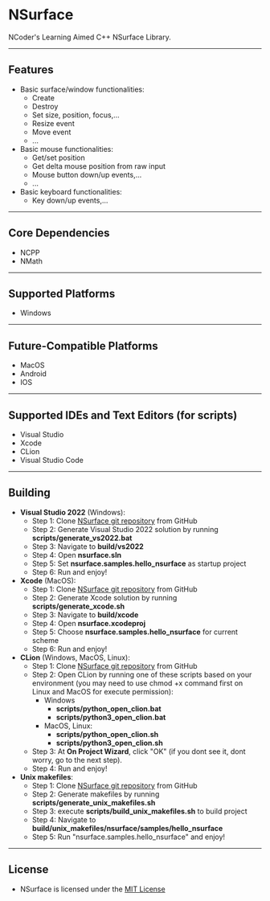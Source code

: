 # NSurface
NCoder's Learning Aimed C++ NSurface Library.

---

## Features
+ Basic surface/window functionalities:
  + Create
  + Destroy
  + Set size, position, focus,...
  + Resize event
  + Move event
  + ...
+ Basic mouse functionalities:
  + Get/set position
  + Get delta mouse position from raw input
  + Mouse button down/up events,...
  + ...
+ Basic keyboard functionalities:
  + Key down/up events,...

---

## Core Dependencies
+ NCPP
+ NMath

---

## Supported Platforms
  + Windows

---

## Future-Compatible Platforms 
  + MacOS
  + Android
  + IOS

---

## Supported IDEs and Text Editors (for scripts)
  + Visual Studio
  + Xcode
  + CLion
  + Visual Studio Code

---

## Building
  + **Visual Studio 2022** (Windows):
    + Step 1: Clone [NSurface git repository](https://github.com/Abytek/NSurface) from GitHub
    + Step 2: Generate Visual Studio 2022 solution by running **scripts/generate_vs2022.bat**
    + Step 3: Navigate to **build/vs2022**
    + Step 4: Open **nsurface.sln**
    + Step 5: Set **nsurface.samples.hello_nsurface** as startup project
    + Step 6: Run and enjoy!
  + **Xcode** (MacOS):
    + Step 1: Clone [NSurface git repository](https://github.com/Abytek/NSurface) from GitHub
    + Step 2: Generate Xcode solution by running **scripts/generate_xcode.sh**
    + Step 3: Navigate to **build/xcode**
    + Step 4: Open **nsurface.xcodeproj**
    + Step 5: Choose **nsurface.samples.hello_nsurface** for current scheme
    + Step 6: Run and enjoy!
  + **CLion** (Windows, MacOS, Linux):
    + Step 1: Clone [NSurface git repository](https://github.com/Abytek/NSurface) from GitHub
    + Step 2: Open CLion by running one of these scripts based on your environment (you may need to use chmod +x command first on Linux and MacOS for execute permission):
      + Windows
        + **scripts/python_open_clion.bat**
        + **scripts/python3_open_clion.bat**
      + MacOS, Linux:
        + **scripts/python_open_clion.sh**
        + **scripts/python3_open_clion.sh** 
    + Step 3: At **On Project Wizard**, click "OK" (if you dont see it, dont worry, go to the next step).
    + Step 4: Run and enjoy!
  + **Unix makefiles**:
    + Step 1: Clone [NSurface git repository](https://github.com/Abytek/NSurface) from GitHub
    + Step 2: Generate makefiles by running **scripts/generate_unix_makefiles.sh**
    + Step 3: execute **scripts/build_unix_makefiles.sh** to build project
    + Step 4: Navigate to **build/unix_makefiles/nsurface/samples/hello_nsurface**
    + Step 5: Run "nsurface.samples.hello_nsurface" and enjoy!

---

## License
+ NSurface is licensed under the [MIT License](https://github.com/n-c0d3r/NSurface/blob/main/LICENSE)
